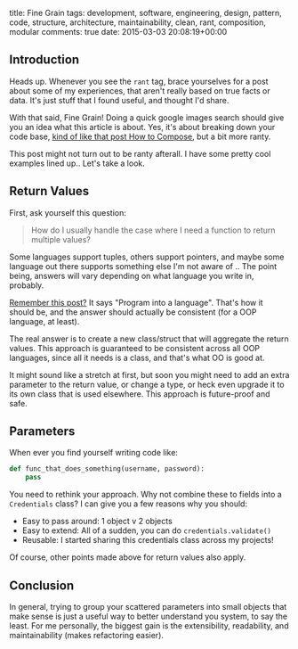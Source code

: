 title: Fine Grain
tags: development, software, engineering, design, pattern, code, structure, architecture, maintainability, clean, rant, composition, modular
comments: true
date: 2015-03-03 20:08:19+00:00

## Introduction

Heads up. Whenever you see the `rant` tag, brace yourselves for a post about some of my experiences, that aren't really based on true facts or data. It's just stuff that I found useful, and thought I'd share.

With that said, Fine Grain! Doing a quick google images search should give you an idea what this article is about. Yes, it's about breaking down your code base, [kind of like that post How to Compose]({filename}2014-09-04-how-to-compose.md), but a bit more ranty.

This post might not turn out to be ranty afterall. I have some pretty cool examples lined up.. Let's take a look.

## Return Values

First, ask yourself this question:

> How do I usually handle the case where I need a function to return multiple values?

Some languages support tuples, others support pointers, and maybe some language out there supports something else I'm not aware of .. The point being, answers will vary depending on what language you write in, probably.

[Remember this post?]({filename}2014-11-17-tol.md) It says "Program into a language". That's how it should be, and the answer should actually be consistent (for a OOP language, at least).

The real answer is to create a new class/struct that will aggregate the return values. This approach is guaranteed to be consistent across all OOP languages, since all it needs is a class, and that's what OO is good at.

It might sound like a stretch at first, but soon you might need to add an extra parameter to the return value, or change a type, or heck even upgrade it to its own class that is used elsewhere. This approach is future-proof and safe.

## Parameters

When ever you find yourself writing code like:

```python
def func_that_does_something(username, password):
    pass
```

You need to rethink your approach. Why not combine these to fields into a `Credentials` class? I can give you a few reasons why you should:

+ Easy to pass around: 1 object v 2 objects
+ Easy to extend: All of a sudden, you can do `credentials.validate()`
+ Reusable: I started sharing this credentials class across my projects!

Of course, other points made above for return values also apply.

## Conclusion

In general, trying to group your scattered parameters into small objects that make sense is just a useful way to better understand you system, to say the least. For me personally, the biggest gain is the extensibility, readability, and maintainability (makes refactoring easier).
